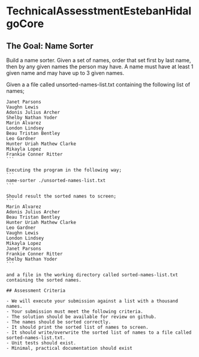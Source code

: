 # TechnicalAssesstmentEstebanHidalgoCore

## The Goal: Name Sorter

Build a name sorter. Given a set of names, order that set first by last name, then by any given names the person may have. A name must have at least 1 given name
and may have up to 3 given names.

Given a a file called unsorted-names-list.txt containing the following list of names;

````
Janet Parsons
Vaughn Lewis
Adonis Julius Archer
Shelby Nathan Yoder
Marin Alvarez
London Lindsey
Beau Tristan Bentley
Leo Gardner
Hunter Uriah Mathew Clarke
Mikayla Lopez
Frankie Conner Ritter
```

Executing the program in the following way;
```
name-sorter ./unsorted-names-list.txt
```

Should result the sorted names to screen;
```
Marin Alvarez
Adonis Julius Archer
Beau Tristan Bentley
Hunter Uriah Mathew Clarke
Leo Gardner
Vaughn Lewis
London Lindsey
Mikayla Lopez
Janet Parsons
Frankie Conner Ritter
Shelby Nathan Yoder
```

and a file in the working directory called sorted-names-list.txt containing the sorted names.

## Assessment Criteria

- We will execute your submission against a list with a thousand names.
- Your submission must meet the following criteria.
- The solution should be available for review on github.
- The names should be sorted correctly.
- It should print the sorted list of names to screen.
- It should write/overwrite the sorted list of names to a file called sorted-names-list.txt.
- Unit tests should exist.
- Minimal, practical documentation should exist

